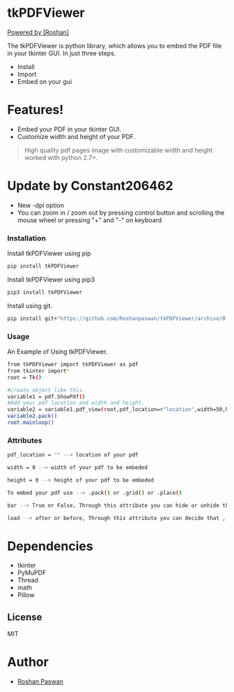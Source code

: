 # tkPDFViewer

[Powered by [Roshan]](https://github.com/Roshanpaswan/PdfViewer)

The tkPDFViewer is python library, which allows you to embed the PDF file in your tkinter GUI. In just three steps.

  - Install
  - Import
  - Embed on your gui

# Features!

  - Embed your PDF in your tkinter GUI.
  - Customize width and height of your PDF.



> High quality pdf pages image
> with customizable width and height
> worked with python 2.7+.

# Update by Constant206462

  - New -dpi option
  - You can zoom in / zoom out by pressing control button and scrolling the mouse wheel or pressing "+" and "-" on keyboard

### Installation


Install tkPDFViewer using pip

```sh
pip install tkPDFViewer
```


Install tkPDFViewer using pip3

```sh
pip3 install tkPDFViewer
```

Install using git.

```sh
pip install git+"https://github.com/Roshanpaswan/tkPDFViewer/archive/0.1.zip"
```

### Usage

An Example of Using tkPDFViewer.

```sh
from tkPDFViewer import tkPDFViewer as pdf
from tkinter import*
root = Tk()

#create object like this.
variable1 = pdf.ShowPdf()
#Add your pdf location and width and height.
variable2 = variable1.pdf_view(root,pdf_location=r"location",width=50,height=100)
variable2.pack()
root.mainloop()

```


### Attributes

```sh
pdf_location = "" --> location of your pdf
```

```sh
width = 0 --> width of your pdf to be embeded
```

```sh
height = 0 --> height of your pdf to be embeded
```

```sh
To embed your pdf use --> .pack() or .grid() or .place()
```

```sh
bar --> True or False, Through this attribute you can hide or unhide the loading bar which showing on the frame after your gui is opened. This indicate that 'how much your pdf is loaded'.Once it complete it unhide automatically and your pdf get embeded.
```

```sh
load --> after or before, Through this attribute you can decide that , when your pdf object is to convert. If you select 'after' then the object of your pdf is convert after your gui is opened.Otherwise it convert first then your gui is opened. It is recommended that to select after which is default.Beacause this takes time. Depends on the size of pdf. And if you select 'before' then it make your gui slow to open. 
```


# Dependencies

 - tkinter
 - PyMuPDF
 - Thread
 - math
 - Pillow


License
----

MIT

# Author

 - [Roshan Paswan](https://github.com/Roshanpaswan/)
 
